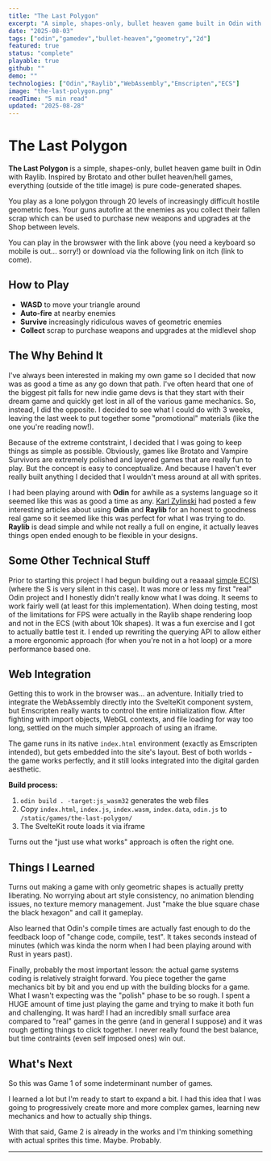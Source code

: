 ```yaml
---
title: "The Last Polygon"
excerpt: "A simple, shapes-only, bullet heaven game built in Odin with Raylib"
date: "2025-08-03"
tags: ["odin","gamedev","bullet-heaven","geometry","2d"]
featured: true
status: "complete"
playable: true
github: ""
demo: ""
technologies: ["Odin","Raylib","WebAssembly","Emscripten","ECS"]
image: "the-last-polygon.png"
readTime: "5 min read"
updated: "2025-08-28"
---
```


# The Last Polygon

**The Last Polygon** is a simple, shapes-only, bullet heaven game built in Odin with Raylib. Inspired by Brotato and other bullet heaven/hell games, everything (outside of the title image) is pure code-generated shapes.

You play as a lone polygon through 20 levels of increasingly difficult hostile geometric foes. Your guns autofire at the enemies as you collect their fallen scrap which can be used to purchase new weapons and upgrades at the Shop between levels.

You can play in the browswer with the link above (you need a keyboard so mobile is out... sorry!) or download via the following link on itch (link to come).

## How to Play

- **WASD** to move your triangle around
- **Auto-fire** at nearby enemies
- **Survive** increasingly ridiculous waves of geometric enemies
- **Collect** scrap to purchase weapons and upgrades at the midlevel shop

## The Why Behind It

I've always been interested in making my own game so I decided that now was as good a time as any go down that path. I've often heard that one of the biggest pit falls for new indie game devs is that they start with their dream game and quickly get lost in all of the various game mechanics. So, instead, I did the opposite. I decided to see what I could do with 3 weeks, leaving the last week to put together some "promotional" materials (like the one you're reading now!).

Because of the extreme contstraint, I decided that I was going to keep things as simple as possible. Obviously, games like Brotato and Vampire Survivors are extremely polished and layered games that are really fun to play. But the concept is easy to conceptualize. And because I haven't ever really built anything I decided that I wouldn't mess around at all with sprites.

I had been playing around with **Odin** for awhile as a systems language so it seemed like this was as good a time as any. [Karl Zylinski](https://zylinski.se/) had posted a few interesting articles about using **Odin** and **Raylib** for an honest to goodness real game so it seemed like this was perfect for what I was trying to do. **Raylib** is dead simple and while not really a full on engine, it actually leaves things open ended enough to be flexible in your designs.

## Some Other Technical Stuff

Prior to starting this project I had begun building out a reaaaal [simple EC(S)](https://www.natewilson.co/projects/raven-ecs) (where the S is very silent in this case). It was more or less my first "real" Odin project and I honestly didn't really know what I was doing. It seems to work fairly well (at least for this implementation). When doing testing, most of the limitations for FPS were actually in the Raylib shape rendering loop and not in the ECS (with about 10k shapes). It was a fun exercise and I got to actually battle test it. I ended up rewriting the querying API to allow either a more ergonomic approach (for when you're not in a hot loop) or a more performance based one.

## Web Integration

Getting this to work in the browser was... an adventure. Initially tried to integrate the WebAssembly directly into the SvelteKit component system, but Emscripten really wants to control the entire initialization flow. After fighting with import objects, WebGL contexts, and file loading for way too long, settled on the much simpler approach of using an iframe.

The game runs in its native `index.html` environment (exactly as Emscripten intended), but gets embedded into the site's layout. Best of both worlds - the game works perfectly, and it still looks integrated into the digital garden aesthetic.

**Build process:**
1. `odin build . -target:js_wasm32` generates the web files
2. Copy `index.html`, `index.js`, `index.wasm`, `index.data`, `odin.js` to `/static/games/the-last-polygon/`
3. The SvelteKit route loads it via iframe

Turns out the "just use what works" approach is often the right one.

## Things I Learned

Turns out making a game with only geometric shapes is actually pretty liberating. No worrying about art style consistency, no animation blending issues, no texture memory management. Just "make the blue square chase the black hexagon" and call it gameplay.

Also learned that Odin's compile times are actually fast enough to do the feedback loop of "change code, compile, test". It takes seconds instead of minutes (which was kinda the norm when I had been playing around with Rust in years past).

Finally, probably the most important lesson: the actual game systems coding is relatively straight forward. You piece together the game mechanics bit by bit and you end up with the building blocks for a game. What I wasn't expecting was the "polish" phase to be so rough. I spent a HUGE amount of time just playing the game and trying to make it both fun and challenging. It was hard! I had an incredibly small surface area compared to "real" games in the genre (and in general I suppose) and it was rough getting things to click together. I never really found the best balance, but time contraints (even self imposed ones) win out.

## What's Next

So this was Game 1 of some indeterminant number of games. 

I learned a lot but I'm ready to start to expand a bit. I had this idea that I was going to progressively create more and more complex games, learning new mechanics and how to actually ship things.

With that said, Game 2 is already in the works and I'm thinking something with actual sprites this time. Maybe. Probably.

---